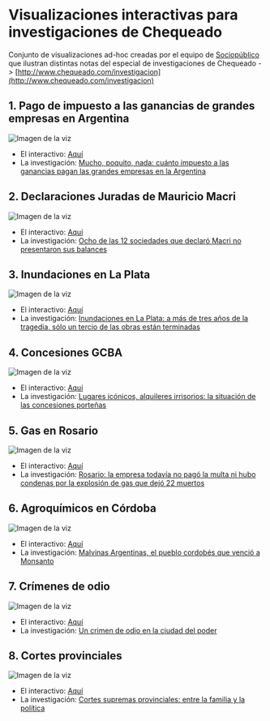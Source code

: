 # Visualizaciones interactivas para investigaciones de Chequeado

Conjunto de visualizaciones ad-hoc creadas por el equipo de [Sociopúblico](http://sociopublico.com) que ilustran distintas notas del especial de investigaciones de Chequeado -> [http://www.chequeado.com/investigacion](http://www.chequeado.com/investigacion)

## 1. Pago de impuesto a las ganancias de grandes empresas en Argentina

![Imagen de la viz](https://chequeado.github.io/investigaciones-viz/ganancias-empresas/dist/images/share.png)

* El interactivo: [Aquí](https://chequeado.github.io/investigaciones-viz/ganancias-empresas/dist/app.html)
* La investigación: [Mucho, poquito, nada: cuánto impuesto a las ganancias pagan las grandes empresas en la Argentina](http://www.chequeado.com/investigacion/mucho-poquito-nada-cuanto-impuesto-a-las-ganancias-pagan-las-grandes-empresas-en-la-argentina/)

## 2. Declaraciones Juradas de Mauricio Macri

![Imagen de la viz](https://chequeado.github.io/investigaciones-viz/ddjj-macri/dist/images/share.gif)

* El interactivo: [Aquí](https://chequeado.github.io/investigaciones-viz/ddjj-macri/dist/app.html)
* La investigación: [Ocho de las 12 sociedades que declaró Macri no presentaron sus balances](http://www.chequeado.com/investigacion/los-laberintos-patrimoniales-del-presidente-macri/)

## 3. Inundaciones en La Plata

![Imagen de la viz](https://chequeado.github.io/investigaciones-viz/inundaciones-lp/dist/images/share.gif)

* El interactivo: [Aquí](https://chequeado.github.io/investigaciones-viz/inundaciones-lp/dist/app.html)
* La investigación: [Inundaciones en La Plata: a más de tres años de la tragedia, sólo un tercio de las obras están terminadas](http://www.chequeado.com/investigacion/inundaciones-en-la-plata-a-mas-de-tres-anos-de-la-tragedia-solo-un-tercio-de-las-obras-estan-terminadas/)

## 4. Concesiones GCBA

![Imagen de la viz](https://chequeado.github.io/investigaciones-viz/concesiones-gcba/dist/images/share.gif)

* El interactivo: [Aquí](https://chequeado.github.io/investigaciones-viz/concesiones-gcba/dist/app.html)
* La investigación: [Lugares icónicos, alquileres irrisorios: la situación de las concesiones porteñas](http://www.chequeado.com/investigacion/lugares-iconicos-alquileres-irrisorios-la-situacion-de-las-concesiones-portenas/)

## 5. Gas en Rosario

![Imagen de la viz](https://chequeado.github.io/investigaciones-viz/rosario-gas/dist/images/share.gif)

* El interactivo: [Aquí](https://chequeado.github.io/investigaciones-viz/rosario-gas/dist/app.html)
* La investigación: [Rosario: la empresa todavía no pagó la multa ni hubo condenas por la explosión de gas que dejó 22 muertos](http://www.chequeado.com/investigacion/rosario-una-ciudad-sin-gas-ni-paz/)


## 6. Agroquímicos en Córdoba

![Imagen de la viz](https://chequeado.github.io/investigaciones-viz/agroquimicos/dist/images/share.gif)

* El interactivo: [Aquí](https://chequeado.github.io/investigaciones-viz/agroquimicos/dist/app.html)
* La investigación: [Malvinas Argentinas, el pueblo cordobés que venció a Monsanto](http://www.chequeado.com/investigacion/malvinas-argentinas-el-pueblo-cordobes-que-vencio-a-monsanto/)

## 7. Crímenes de odio

![Imagen de la viz](https://chequeado.github.io/investigaciones-viz/crimenes-odio/dist/images/share.gif)

* El interactivo: [Aquí](https://chequeado.github.io/investigaciones-viz/crimenes-odio/dist/app.html)
* La investigación: [Un crimen de odio en la ciudad del poder](http://www.chequeado.com/investigacion/un-crimen-de-odio-en-la-ciudad-del-poder/)

## 8. Cortes provinciales

![Imagen de la viz](https://chequeado.github.io/investigaciones-viz/cortes-provinciales/dist/images/share.gif)

* El interactivo: [Aquí](https://chequeado.github.io/investigaciones-viz/cortes-provinciales/dist/app.html)
* La investigación: [Cortes supremas provinciales: entre la familia y la política](http://www.chequeado.com/investigacion/cortes-supremas-provinciales-entre-la-familia-y-la-politica/)

